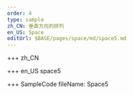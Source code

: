 ```yaml
---
order: 4
type: sample
zh_CN: 垂直方向的排列
en_US: Space
editUrl: $BASE/pages/space/md/space5.md
---
```


+++ zh_CN

+++ en_US
space5

+++ SampleCode
fileName: Space5

